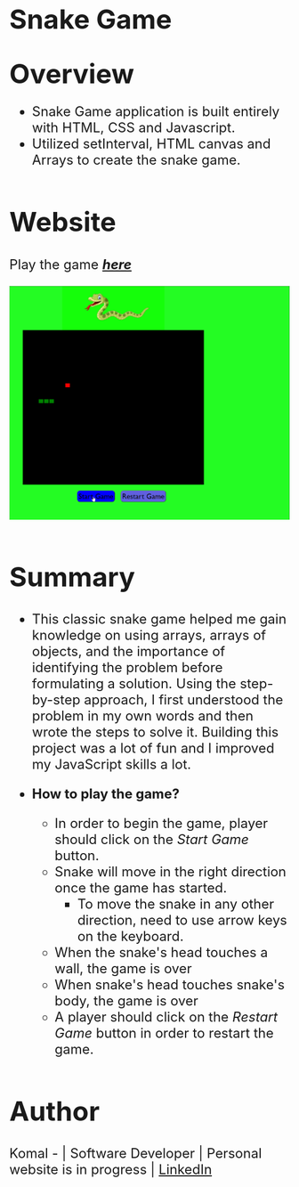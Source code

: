 <font size = 21> **Snake Game** </font>


# <font size= 8> **Overview** </font>
<font size=5>

* Snake Game application is built entirely with HTML, CSS and Javascript.
* Utilized setInterval, HTML canvas and Arrays to create the snake game.

# **Website**

<font size=5> Play the game ***[here](https://komalgill0310.github.io/snake_game/)***</font>

<img src = "Demo_snake-game.gif">

# **Summary**
<font size=5>

* This classic snake game helped me gain knowledge on using arrays, arrays of objects, and the importance of identifying the problem before formulating a solution. Using the step-by-step approach, I first understood the problem in my own words and then wrote the steps to solve it. Building this project was a lot of fun and I improved my JavaScript skills a lot.

* **How to play the game?** 
  * In order to begin the game, player should click on the *Start Game* button.
  * Snake will move in the right direction once the game has started.
    * To move the snake in any other direction, need to use arrow keys on the keyboard.
  * When the snake's head touches a wall, the game is over
  * When snake's head touches snake's body, the game is over
  * A player should click on the *Restart Game* button in order to restart the game.

# Author
<font size=5>Komal - | Software Developer | Personal website is in progress | [LinkedIn](https://www.linkedin.com/in/komalpreet-kaur-3b6924177/)
